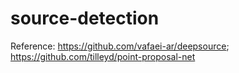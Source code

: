 # source-detection

Reference: https://github.com/vafaei-ar/deepsource; https://github.com/tilleyd/point-proposal-net
